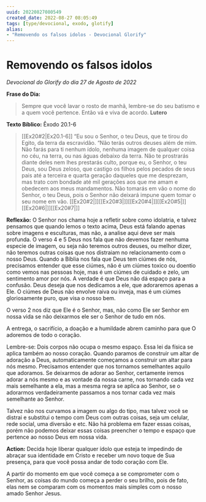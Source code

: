 ```yaml
---
uuid: 20220827080549
created_date: 2022-08-27 08:05:49
tags: [type/devocional, exodo, glotify]
alias:
- "Removendo os falsos idolos - Devocional Glorify"
---
```


# Removendo os falsos idolos
*Devocional do Glorify do dia 27 de Agosto de 2022*

**Frase do Dia:**
> Sempre que você lavar o rosto de manhã, lembre-se do seu batismo e a quem você pertence. Então vá e viva de acordo.
> **Lutero**

**Texto Bíblico:** Êxodo 20.1-6

>[[Ex20#2|Ex20.1-6]] “Eu sou o Senhor, o teu Deus, que te tirou do Egito, da terra da escravidão. “Não terás outros deuses além de mim. Não farás para ti nenhum ídolo, nenhuma imagem de qualquer coisa no céu, na terra, ou nas águas debaixo da terra. Não te prostrarás diante deles nem lhes prestarás culto, porque eu, o Senhor, o teu Deus, sou Deus zeloso, que castigo os filhos pelos pecados de seus pais até a terceira e quarta geração  daqueles que me desprezam, mas trato com bondade até mil gerações aos que me amam e obedecem aos meus mandamentos. Não tomarás em vão o nome do Senhor, o teu Deus, pois o Senhor não deixará impune quem tomar o seu nome em vão. [[Ex20#2|]][[Ex20#3|]][[Ex20#4|]][[Ex20#5|]][[Ex20#6|]][[Ex20#7|]]

**Reflexão:**
O Senhor nos chama hoje a refletir sobre como idolatria, e talvez pensamos que quando lemos o texto acima, Deus está falando apenas sobre imagens e esculturas, mas não, a analise aqui deve ser mais profunda. 
O verso 4 e 5 Deus nos fala que não devemos fazer nenhuma especie de imagem, ou seja não teremos outros deuses, ou melhor dizer, não teremos outras coisas que nos distraiam no relacionamento com o nosso Deus.
Quando a Bíblia nos fala que Deus tem ciúmes de nós, precisamos entender que esse ciúmes, não é um ciúmes toxico ou doentio como vemos nas pessoas hoje, mas é um ciúmes de cuidado e zelo, um sentimento amor por nós. A verdade é que Deus não dá espaço para a confusão. Deus deseja que nos dedicamos a ele, que adoraremos apenas a Ele. 
O ciúmes de Deus não envolve raiva ou inveja, mas é um ciúmes gloriosamente puro, que visa o nosso bem.

O verso 2 nos diz que Ele é o Senhor, mas, não como Ele ser Senhor em nossa vida se não deixarmos ele ser o Senhor de tudo em nós.

A entrega, o sacrifício, a doação e a humildade abrem caminho para que O adoremos de todo o coração.

Lembre-se: Dois corpos não ocupa o mesmo espaço. 
Essa lei da física se aplica também ao nosso coração. 
Quando paramos de construir um altar de adoração a Deus, automaticamente começamos a construir um altar para nós mesmo. Precisamos entender que nos tornamos semelhantes aquilo que adoramos.
Se deixarmos de adorar ao Senhor, certamente iremos adorar a nós mesmo e as vontade da nossa carne, nos tornando cada vez mais semelhante a ela, mas a mesma regra se aplica ao Senhor, se o adorarmos verdadeiramente passamos a nos tornar cada vez mais semelhante ao Senhor.

Talvez não nos curvamos a imagem ou algo do tipo, mas talvez você se distrai e substitui o tempo com Deus com outras coisas, seja um celular, rede social, uma diversão e etc. Não há problema em fazer essas coisas, porém não podemos deixar essas coisas preencher o tempo e espaço que pertence ao nosso Deus em nossa vida.

**Action:**
Decida hoje liberar qualquer ídolo que esteja te impedindo de abraçar sua identidade em Cristo e receber um novo toque de Sua presença, para que você possa andar de todo coração com Ele.

A partir do momento em que você começa a se comprometer com o Senhor, as coisas do mundo começa a perder o seu brilho, pois de fato, elas nem se comparam com os momentos mais simples com o nosso amado Senhor Jesus.